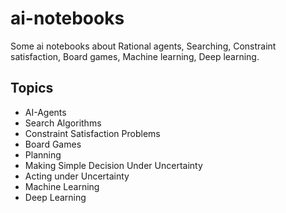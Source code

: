 # ai-notebooks
Some ai notebooks about Rational agents, Searching, Constraint satisfaction, Board games, Machine learning, Deep learning.

## Topics
* AI-Agents
* Search Algorithms
* Constraint Satisfaction Problems
* Board Games
* Planning
* Making Simple Decision Under Uncertainty
* Acting under Uncertainty
* Machine Learning
* Deep Learning